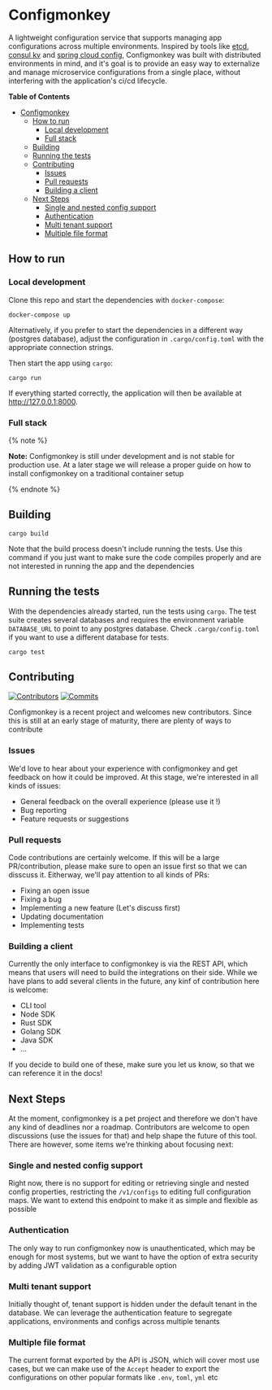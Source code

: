 # Configmonkey

A lightweight configuration service that supports managing app configurations across multiple environments. Inspired by tools like [etcd](https://etcd.io/), [consul kv](https://developer.hashicorp.com/consul/docs/dynamic-app-config/kv) and [spring cloud config](https://docs.spring.io/spring-cloud-config/docs/current/reference/html/), Configmonkey was built with distributed environments in mind, and it's goal is to provide an easy way to externalize and manage microservice configurations from a single place, without interfering with the application's ci/cd lifecycle.

**Table of Contents**

- [Configmonkey](#configmonkey)
  - [How to run](#how-to-run)
    - [Local development](#local-development)
    - [Full stack](#full-stack)
  - [Building](#building)
  - [Running the tests](#running-the-tests)
  - [Contributing](#contributing)
    - [Issues](#issues)
    - [Pull requests](#pull-requests)
    - [Building a client](#building-a-client)
  - [Next Steps](#next-steps)
    - [Single and nested config support](#single-and-nested-config-support)
    - [Authentication](#authentication)
    - [Multi tenant support](#multi-tenant-support)
    - [Multiple file format](#multiple-file-format)

## How to run

### Local development

Clone this repo and start the dependencies with `docker-compose`:

```shell
docker-compose up
```

Alternatively, if you prefer to start the dependencies in a different way (postgres database), adjust the configuration in `.cargo/config.toml` with the appropriate connection strings.

Then start the app using `cargo`:

```shell
cargo run
```

If everything started correctly, the application will then be available at http://127.0.0.1:8000.

### Full stack

{% note %}

**Note:** Configmonkey is still under development and is not stable for production use. At a later stage we will release a proper guide on how to install configmonkey on a traditional container setup

{% endnote %}

## Building

```shell
cargo build
```

Note that the build process doesn't include running the tests. Use this command if you just want to make sure the code compiles properly and are not interested in running the app and the dependencies

## Running the tests

With the dependencies already started, run the tests using `cargo`. The test suite creates several databases and requires the environment variable `DATABASE_URL` to point to any postgres database. Check `.cargo/config.toml` if you want to use a different database for tests.

```shell
cargo test
```

## Contributing

[![Contributors](https://img.shields.io/github/contributors/madoke/configmonkey)](https://github.com/madoke/configmonkey/graphs/contributors) [![Commits](https://img.shields.io/github/commit-activity/m/madoke/configmonkey)](https://github.com/madoke/configmonkey/graphs/contributors)

Configmonkey is a recent project and welcomes new contributors. Since this is still at an early stage of maturity, there are plenty of ways to contribute

### Issues

We'd love to hear about your experience with configmonkey and get feedback on how it could be improved. At this stage, we're interested in all kinds of issues:

- General feedback on the overall experience (please use it !)
- Bug reporting
- Feature requests or suggestions

### Pull requests

Code contributions are certainly welcome. If this will be a large PR/contribution, please make sure to open an issue first so that we can disscuss it. Eitherway, we'll pay attention to all kinds of PRs:

- Fixing an open issue
- Fixing a bug
- Implementing a new feature (Let's discuss first)
- Updating documentation
- Implementing tests

### Building a client

Currently the only interface to configmonkey is via the REST API, which means that users will need to build the integrations on their side. While we have plans to add several clients in the future, any kinf of contribution here is welcome:

- CLI tool
- Node SDK
- Rust SDK
- Golang SDK
- Java SDK
- ...

If you decide to build one of these, make sure you let us know, so that we can reference it in the docs!

## Next Steps

At the moment, configmonkey is a pet project and therefore we don't have any kind of deadlines nor a roadmap. Contributors are welcome to open discussions (use the issues for that) and help shape the future of this tool. There are however, some items we're thinking about focusing next:

### Single and nested config support

Right now, there is no support for editing or retrieving single and nested config properties, restricting the `/v1/configs` to editing full configuration maps. We want to extend this endpoint to make it as simple and flexible as possible

### Authentication

The only way to run configmonkey now is unauthenticated, which may be enough for most systems, but we want to have the option of extra security by adding JWT validation as a configurable option

### Multi tenant support

Initially thought of, tenant support is hidden under the default tenant in the database. We can leverage the authentication feature to segregate applications, environments and configs across multiple tenants

### Multiple file format

The current format exported by the API is JSON, which will cover most use cases, but we can make use of the `Accept` header to export the configurations on other popular formats like `.env`, `toml`, `yml` etc
